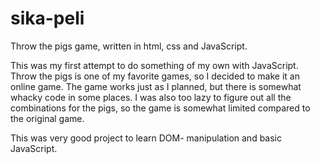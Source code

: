 # sika-peli
Throw the pigs game, written in html, css and JavaScript.

This was my first attempt to do something of my own with JavaScript. Throw the pigs is one of my favorite games, so I decided to make it an online game. The game works just as I planned, but there is somewhat whacky code in some places. I was also too lazy to figure out all the combinations for the pigs, so the game is somewhat limited compared to the original game.

This was very good project to learn DOM- manipulation and basic JavaScript.
